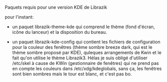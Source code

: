 Paquets requis pour une version KDE de Librazik

pour l'instant:
* un paquet librazik-theme-kde qui comprend le thème (fond d'écran, icône du lanceur) et la disposition du bureau.

* un paquet librazik-kde-config qui contient les fichiers de configuration pour la couleur des fenêtres (thème sombre breeze dark, qui est le thème sombre proposé par KDE), quleques arrangements de Kwin et le fait qu'on utilise le thème Librazik3. Hélas je suis obligé d'utiliser /etc/skel à cause de KWin (gestionnaire de fenêtres) qui ne prend pas en compte les couleurs dans /etc/xdg/kdeglobals, sans ça, les fenêtres sont bien sombres mais le tour est blanc, et c'est pas bo.




